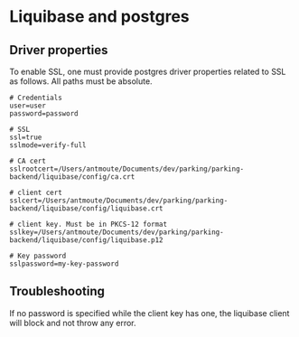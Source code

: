 # Liquibase and postgres

## Driver properties

To enable SSL, one must provide postgres driver properties related to SSL as follows. All paths must be absolute.

``` properties
# Credentials
user=user
password=password

# SSL
ssl=true
sslmode=verify-full

# CA cert
sslrootcert=/Users/antmoute/Documents/dev/parking/parking-backend/liquibase/config/ca.crt

# client cert
sslcert=/Users/antmoute/Documents/dev/parking/parking-backend/liquibase/config/liquibase.crt

# client key. Must be in PKCS-12 format
sslkey=/Users/antmoute/Documents/dev/parking/parking-backend/liquibase/config/liquibase.p12

# Key password
sslpassword=my-key-password
```

## Troubleshooting

If no password is specified while the client key has one, the liquibase client will block and not throw any error.
